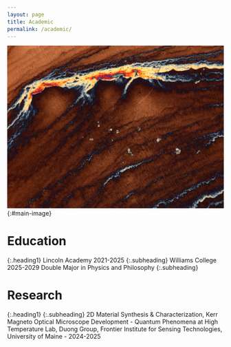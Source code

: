 ```yaml
---
layout: page
title: Academic
permalink: /academic/
---
```


![Image Description](/images/13.jpeg){:#main-image}

# Education
{:.heading1}
Lincoln Academy 2021-2025
{:.subheading}
Williams College 2025-2029   Double Major in Physics and Philosophy
{:.subheading}
# Research
{:.heading1}
{:.subheading}
2D Material Synthesis & Characterization, Kerr Magneto Optical Microscope Development - Quantum Phenomena at High Temperature Lab, Duong Group, Frontier Institute for Sensing Technologies, University of Maine - 2024-2025

